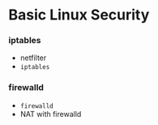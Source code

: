 # Basic Linux Security


### iptables
- netfilter
- `iptables`

### firewalld
- `firewalld`
- NAT with firewalld
